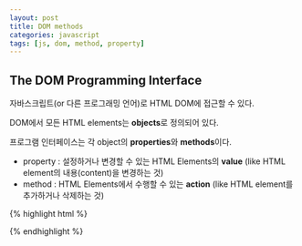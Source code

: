 ```yaml
---
layout: post
title: DOM methods
categories: javascript
tags: [js, dom, method, property]
---
```


## The DOM Programming Interface

자바스크립트(or 다른 프로그래밍 언어)로 HTML DOM에 접근할 수 있다. 

DOM에서 모든 HTML elements는 **objects**로 정의되어 있다.

프로그램 인터페이스는 각 object의 **properties**와 **methods**이다.

- property : 설정하거나 변경할 수 있는 HTML Elements의 **value** (like HTML element의 내용(content)을 변경하는 것)
- method : HTML Elements에서 수행할 수 있는 **action** (like HTML element를 추가하거나 삭제하는 것)

{% highlight html %}
<!-- id="demo"인 <p> element의 내용을 변경하는 예 -->
<!DOCTYPE html>
<html>
	<head>
		<title>DOM Tutorial</title>
	</head>
	<body>
		<p id="demo"></p>
	</body>
	<script>
	// getElementById is a method, 
 	// innerHTML is a property.
	document.getElementById("demo").innerHTML = "Hello world"
	</script>
</html>

{% endhighlight %}